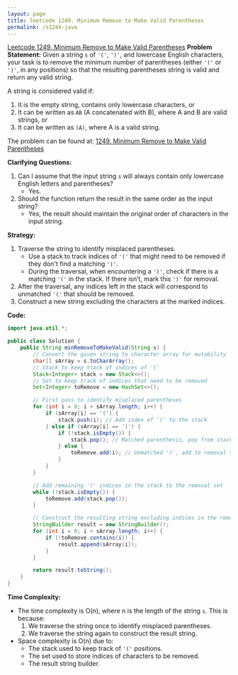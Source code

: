 ```yaml
---
layout: page
title: leetcode 1249. Minimum Remove to Make Valid Parentheses
permalink: /s1249-java
---
```

[Leetcode 1249. Minimum Remove to Make Valid Parentheses](https://algoadvance.github.io/algoadvance/l1249)
**Problem Statement:**
Given a string `s` of `'('`, `')'`, and lowercase English characters, your task is to remove the minimum number of parentheses (either `'('` or `')'`, in any positions) so that the resulting parentheses string is valid and return any valid string.

A string is considered valid if:
1. It is the empty string, contains only lowercase characters, or
2. It can be written as `AB` (A concatenated with B), where A and B are valid strings, or
3. It can be written as `(A)`, where A is a valid string.

The problem can be found at: [1249. Minimum Remove to Make Valid Parentheses](https://leetcode.com/problems/minimum-remove-to-make-valid-parentheses/)

**Clarifying Questions:**
1. Can I assume that the input string `s` will always contain only lowercase English letters and parentheses?
   - Yes.
2. Should the function return the result in the same order as the input string?
   - Yes, the result should maintain the original order of characters in the input string.

**Strategy:**
1. Traverse the string to identify misplaced parentheses.
   - Use a stack to track indices of `'('` that might need to be removed if they don't find a matching `')'`.
   - During the traversal, when encountering a `')'`, check if there is a matching `'('` in the stack. If there isn’t, mark this `')'` for removal.
2. After the traversal, any indices left in the stack will correspond to unmatched `'('` that should be removed.
3. Construct a new string excluding the characters at the marked indices.

**Code:** 

```java
import java.util.*;

public class Solution {
    public String minRemoveToMakeValid(String s) {
        // Convert the given string to character array for mutability
        char[] sArray = s.toCharArray();
        // Stack to keep track of indices of '('
        Stack<Integer> stack = new Stack<>();
        // Set to keep track of indices that need to be removed
        Set<Integer> toRemove = new HashSet<>();

        // First pass to identify misplaced parentheses
        for (int i = 0; i < sArray.length; i++) {
            if (sArray[i] == '(') {
                stack.push(i); // Add index of '(' to the stack
            } else if (sArray[i] == ')') {
                if (!stack.isEmpty()) {
                    stack.pop(); // Matched parenthesis, pop from stack
                } else {
                    toRemove.add(i); // Unmatched ')', add to removal set
                }
            }
        }

        // Add remaining '(' indices in the stack to the removal set
        while (!stack.isEmpty()) {
            toRemove.add(stack.pop());
        }

        // Construct the resulting string excluding indices in the removal set
        StringBuilder result = new StringBuilder();
        for (int i = 0; i < sArray.length; i++) {
            if (!toRemove.contains(i)) {
                result.append(sArray[i]);
            }
        }

        return result.toString();
    }
}
```

**Time Complexity:**
- The time complexity is O(n), where n is the length of the string `s`. This is because:
  1. We traverse the string once to identify misplaced parentheses.
  2. We traverse the string again to construct the result string.
- Space complexity is O(n) due to:
  - The stack used to keep track of `'('` positions.
  - The set used to store indices of characters to be removed.
  - The result string builder.
